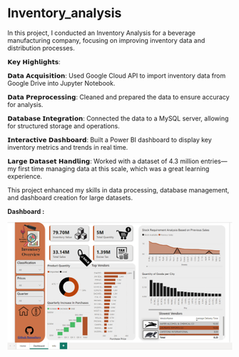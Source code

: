 # Inventory_analysis
In this project, I conducted an Inventory Analysis for a beverage manufacturing company, focusing on improving inventory data and distribution processes.

𝗞𝗲𝘆 𝗛𝗶𝗴𝗵𝗹𝗶𝗴𝗵𝘁𝘀:

𝗗𝗮𝘁𝗮 𝗔𝗰𝗾𝘂𝗶𝘀𝗶𝘁𝗶𝗼𝗻: Used Google Cloud API to import inventory data from Google Drive into Jupyter Notebook.

𝗗𝗮𝘁𝗮 𝗣𝗿𝗲𝗽𝗿𝗼𝗰𝗲𝘀𝘀𝗶𝗻𝗴: Cleaned and prepared the data to ensure accuracy for analysis.

𝗗𝗮𝘁𝗮𝗯𝗮𝘀𝗲 𝗜𝗻𝘁𝗲𝗴𝗿𝗮𝘁𝗶𝗼𝗻: Connected the data to a MySQL server, allowing for structured storage and operations.

𝗜𝗻𝘁𝗲𝗿𝗮𝗰𝘁𝗶𝘃𝗲 𝗗𝗮𝘀𝗵𝗯𝗼𝗮𝗿𝗱: Built a Power BI dashboard to display key inventory metrics and trends in real time.

𝗟𝗮𝗿𝗴𝗲 𝗗𝗮𝘁𝗮𝘀𝗲𝘁 𝗛𝗮𝗻𝗱𝗹𝗶𝗻𝗴: Worked with a dataset of 4.3 million entries—my first time managing data at this scale, which was a great learning experience.

This project enhanced my skills in data processing, database management, and dashboard creation for large datasets.

**Dashboard :**

![Dashboard Screenshot](Inventory_Dashboard.png)
